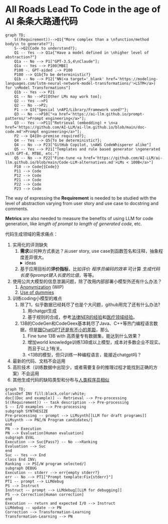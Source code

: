# All Roads Lead To Code in the age of AI 条条大路通代码

```mermaid
graph TD;
    S((Requirement))-->Q1{"More complex than a \nfunction/method body\n to generate?"};
    S-->Q2{Code to understand?};
    Q1 -- Yes --> Q1a{"Have a model defined in \nhigher level of abstraction?"}
    Q1a -- No --> P1["GPT-3.5,4\nClaude"];
    Q1a -- Yes --> P100[MBE]
    P100 -. GPT-aided .-> P100
    P100 --> Q1b{To be deterministic?} 
    Q1b -- No --> P12["NN(<a target='_blank' href='https://modeling-languages.com/lstm-neural-network-model-transformations/'>LSTM</a>) for \nModel Transformations"]
    Q1b -- Yes --> P21
    Q1 -- No -->P2[Other LMs may work too];
    Q2 -- Yes -->P1
    Q2 -- No -->P2;
    P1 --> Q3{"Special \nAPI/Library/Framework used?"};
    Q3 -- No -->P10["<a href='https://ai-llm.github.io/prompt-patterns/'>Prompt engineering</a>"];
    Q3 -- Yes -->P11["Retrieval (embedding) + \n<a href='https://github.com/AI-LLM/ai-llm.github.io/blob/main/doc-code.md'>Prompt engineering</a>"];
    P2 --> Q4{On-premise required?};
    Q4 -- Yes --> Q5{To be deterministic?};
    Q4 -- No --> P23["GitHub Copilot, \nAWS CodeWhisperer alike"]
    Q5 -- Yes --> P21["Templates and rule based generator \ngenerated with GPT-4, MTBE, etc."]
    Q5 -- No --> P22["Fine-tune <a href='https://github.com/AI-LLM/ai-llm.github.io/blob/main/Code-LLM-alternatives.md'>LMs < 100B</a>"]
    P10 --> Code{{Code}}
    P11 --> Code
    P12 --> Code
    P21 --> Code
    P22 --> Code
    P23 --> Code
```

The way of expressing the **Requirement** is needed to be studied with the level of abstraction varying from user story and use case to docstring and comments.

**Metrics** are also needed to measure the benefits of using LLM for code generation, like *length of prompt to length of generated code*, etc.

代码生成领域的需求痛点：
1. 实用化的评测缺失
   1. **需求**以何种方式表达？从user story, use case到函数签名和注释，抽象程度差异很大。
      <details>
        <summary>ideas</summary>
        利用LLM提高抽象程度的核心思想可以是：让LLM来补全缺失的细节。根据它掌握的上下文知识，还不足的反过来问用户。这样才能最大程度地降低认知负担，提高人的生产效率。怎么尽量避免它乱猜？可以找(Semantic search)相应地设计模式或样板代码让它<a href="https://github.com/AI-LLM/ai-llm.github.io/blob/main/doc-code.md">参照</a>，发现需要什么细节信息，用户当前的prompt里和上下文里有没有？有就自己填进去，没有再问用户要。
      </details>    
   2. 基于应用目标的**评价指标**，比如评价 *程序员编码的效率* 可计算 *生成代码长度与prompt键入长度的比值*，等等。
2. 使用公共大模型的信息泄漏问题，除了改用内部部署小模型外还有什么办法？
   1. [Anonymization](https://github.com/AI-LLM/AnonymizedGPT) (WIP)
   2. [Use of dummies](https://privacypatterns.org/patterns/Use-of-dummies)
3. 训练coding小模型的难点
   1. 除了1，似乎数据已经耗尽了也是个大问题，github用完了还有什么办法?
      1. 用chatgpt生成
      2. 基于规则的合成，参考[法律NER的经验](https://towardsdatascience.com/why-we-switched-from-spacy-to-flair-to-anonymize-french-legal-cases-e7588566825f)和[医疗领域经验](https://xamat.medium.com/data-as-prior-innate-knowledge-for-deep-learning-models-23898363a71a)。
   2. 13B的CodeGen和CodeGeex基本耗尽了Java、C++等热门编程语言数据，但是[跟ChatGPT还是有不小的差距](Code-LLM-alternatives.md)，那么
      1. Fine tune 13B with 高质量专有数据集，能达到什么效果？
      2. 增加world knowledge训练13B或以上模型，成本对多数企业不现实。而且于以上1有关。
      3. <13B的模型，但只训练一种编程语言，能接近chatgpt吗？
4. 最新的代码、文档不会运用
5. 高阶技术（训练数据中出现少，或者需要复杂的推理过程才能找到正确的方案）不会运用
6. 其他生成代码的缺陷类型和分布与[人类程序员相似](https://arxiv.org/abs/2205.10583)
```mermaid
graph TD;
classDef INV fill:black,color:white;
doc[(Doc and example)] -- Retrieval --> Pre-processing
S((Requirement)) -- task description --> Pre-processing
S -- I/O examples --> Pre-processing
subgraph SYNTHESIZE
Pre-processing -- prompt --> LLMsynth[[LLM for draft programs]]
LLMsynth --> PN[/N Program candidates/]
end
PN --> Execution
PN --> Evaluation[Human evaluation]
subgraph EVAL
Execution --> Suc{Pass?} -- No -->Ranking
Evaluation --> Suc
end
Suc -- Yes --> End
class End INV;
Ranking --> PS[/W program selected/]
subgraph DEBUG
Execution -- stderr --> err{empty stderr?}
err -- No --> PT1["Prompt template:Fix{stderr}"] 
PT1 -- prompt --> LLMdebug
PS --> Instruct
Instruct -- prompt --> LLMdebug[[LLM for debugging]]
PS --> Correction[Human correction]
end
Execution -- return and expected I/O --> Instruct
LLMdebug -- update --> PN
Correction --> Transformation-Learning
Transformation-Learning --> PN
```
